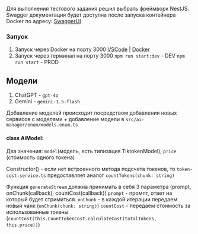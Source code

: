 Для выполнения тестового задания решил выбрать фреймворк NestJS. Swagger документация будет доступна после запуска контейнера Docker по адресу: [SwaggerUI](http://localhost:3000/api/dosc)

### Запуск

1. Запуск через Docker на порту 3000
   [VSCode](https://code.visualstudio.com/docs/containers/overview) | [Docker](https://habr.com/ru/articles/663026/)
2. Запуск через терминал на порту 3000
   `npm run start:dev` - DEV
   `npm run start` - PROD

## Модели

1. ChatGPT - `gpt-4o`
2. Gemini - `gemini-1.5-flash`

Добавление моделей происходит посредством добавления новых сервисов с моделями + добавление модели в `src/ai-manager/enum/models.enum.ts`

#### class AiModel:

Два значения: `model`(модель, есть типизация TiktokenModel), `price` (стоимость одного токена)

Constructor() - если нет встроенного метода подсчета токенов, то `token-cost.service.ts` предоставляет аналог `countTokens(chunk: string)`

Функция `generateStream` должна принимать в себя 3 параметра (prompt, onChunk(callback), countCost(callback))
`prompt` - промпт, ответ на который будет стримиться.
`onChunk` - в каждой итерации передаем новый чанк (`onChunk(chunk: string)`)
`countCost` - передаем стоимость за использованные токены (`countCost(this.CountTokenCost.calculateCost(totalTokens, this.price))`)
